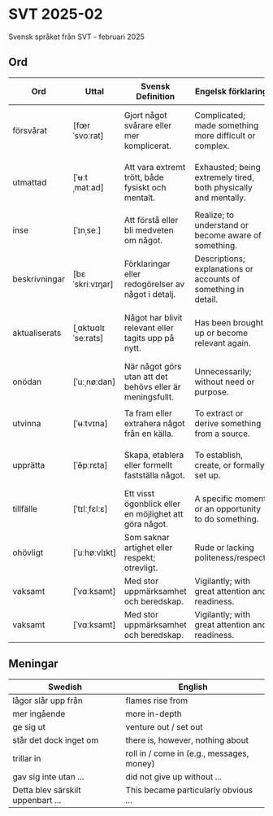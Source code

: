 # SVT 2025-02
Svensk språket från SVT - februari 2025

## Ord
| Ord          | Uttal              | Svensk Definition                                                               | Engelsk förklaring                               | Kinesisk解释             | Exempel mening                                     |
|--------------|--------------------|----------------------------------------------------------------------------------|------------------------------------------------|--------------------------|--------------------------------------------------|
| försvårat | [fœrˈsvoːrat] | Gjort något svårare eller mer komplicerat. | Complicated; made something more difficult or complex. | 使困难；使某事变得更复杂或困难。 | Dåligt väder har försvårat räddningsarbetet. |
| utmattad | [ˈʉːtˌmatːad] | Att vara extremt trött, både fysiskt och mentalt. | Exhausted; being extremely tired, both physically and mentally. | 筋疲力尽的；身心极度疲惫的。 | Efter den långa arbetsdagen var han helt utmattad. |
| inse  | [ˈɪnˌseː]     | Att förstå eller bli medveten om något.                    | Realize; to understand or become aware of something. | 领悟；意识到某事。 | Han började inse vikten av att planera i förväg. |
| beskrivningar | [bɛˈskriːvɪŋar]     | Förklaringar eller redogörelser av något i detalj.          | Descriptions; explanations or accounts of something in detail. | 描述；对某事的详细说明或解释。 | Bokens beskrivningar av landskapet var mycket levande och detaljerade. |
| aktualiserats | [ˌɑktʊɑlɪˈseːrats]      | Något har blivit relevant eller tagits upp på nytt.          | Has been brought up or become relevant again. | 使变得相关；重新提出。 | Frågan om dataskydd har aktualiserats efter den nya lagändringen. |
| onödan | [ˈuːˌnøːdan]       | När något görs utan att det behövs eller är meningsfullt. | Unnecessarily; without need or purpose. | 不必要地；无意义地。 | Han oroade sig i onödan eftersom allt gick bra till slut. |
| utvinna  | [ˈʉːtvɪna]     | Ta fram eller extrahera något från en källa.          | To extract or derive something from a source. | 提取，提炼，获取。 | Man kan utvinna olja ur oljesand. |
| upprätta | [ˈɵ̂pːrɛta]     | Skapa, etablera eller formellt fastställa något.        | To establish, create, or formally set up. | 建立，设立，制定。 | Regeringen planerar att upprätta en ny lag. |
| tillfälle | [ˈtɪlːˌfɛlːɛ]  | Ett visst ögonblick eller en möjlighet att göra något.  | A specific moment or an opportunity to do something. | 时机，机会，时刻。 | Jag tog tillfället i akt och presenterade min idé. |
| ohövligt | [ˈuːhøːvlɪkt]  | Som saknar artighet eller respekt; otrevligt.           | Rude or lacking politeness/respect. | 无礼的，不礼貌的。 | Det är ohövligt att avbryta någon som talar. |
| vaksamt  | [ˈvɑːksamt]    | Med stor uppmärksamhet och beredskap.                    | Vigilantly; with great attention and readiness. | 警惕地，警觉地。 | Han såg vaksamt omkring sig i den mörka gränden. |
| vaksamt  | [ˈvɑːksamt]    | Med stor uppmärksamhet och beredskap.                    | Vigilantly; with great attention and readiness. | 警惕地，警觉地。 | Han såg vaksamt omkring sig i den mörka gränden. |

## Meningar

| Swedish                               | English                                  |
|---------------------------------------|------------------------------------------|
| lågor slår upp från | flames rise from |
| mer ingående | more in-depth |
| ge sig ut    | venture out / set out |
| står det dock inget om      | there is, however, nothing about |
| trillar in  | roll in / come in (e.g., messages, money) |
| gav sig inte utan ...  | did not give up without ... |
| Detta blev särskilt uppenbart ... | This became particularly obvious ... |
